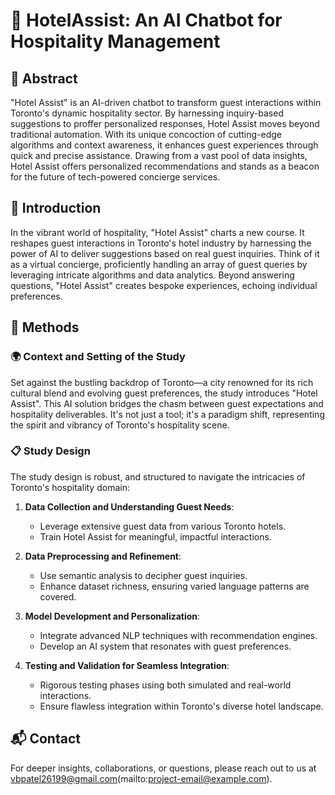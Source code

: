 
# 🏨 HotelAssist: An AI Chatbot for Hospitality Management

## 🌟 Abstract
"Hotel Assist" is an AI-driven chatbot to transform guest interactions within Toronto's dynamic hospitality sector. By harnessing inquiry-based suggestions to proffer personalized responses, Hotel Assist moves beyond traditional automation. With its unique concoction of cutting-edge algorithms and context awareness, it enhances guest experiences through quick and precise assistance. Drawing from a vast pool of data insights, Hotel Assist offers personalized recommendations and stands as a beacon for the future of tech-powered concierge services.

## 📖 Introduction
In the vibrant world of hospitality, "Hotel Assist" charts a new course. It reshapes guest interactions in Toronto's hotel industry by harnessing the power of AI to deliver suggestions based on real guest inquiries. Think of it as a virtual concierge, proficiently handling an array of guest queries by leveraging intricate algorithms and data analytics. Beyond answering questions, "Hotel Assist" creates bespoke experiences, echoing individual preferences.

## 🔬 Methods

### 🌍 Context and Setting of the Study
Set against the bustling backdrop of Toronto—a city renowned for its rich cultural blend and evolving guest preferences, the study introduces "Hotel Assist". This AI solution bridges the chasm between guest expectations and hospitality deliverables. It's not just a tool; it's a paradigm shift, representing the spirit and vibrancy of Toronto's hospitality scene.

### 📋 Study Design
The study design is robust, and structured to navigate the intricacies of Toronto's hospitality domain:

1. **Data Collection and Understanding Guest Needs**: 
   - Leverage extensive guest data from various Toronto hotels.
   - Train Hotel Assist for meaningful, impactful interactions.

2. **Data Preprocessing and Refinement**: 
   - Use semantic analysis to decipher guest inquiries.
   - Enhance dataset richness, ensuring varied language patterns are covered.

3. **Model Development and Personalization**: 
   - Integrate advanced NLP techniques with recommendation engines.
   - Develop an AI system that resonates with guest preferences.

4. **Testing and Validation for Seamless Integration**: 
   - Rigorous testing phases using both simulated and real-world interactions.
   - Ensure flawless integration within Toronto's diverse hotel landscape.

## 📬 Contact
For deeper insights, collaborations, or questions, please reach out to us at vbpatel26199@gmail.com(mailto:project-email@example.com).

